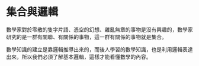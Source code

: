 # 集合與邏輯

數學家對於零散的隻字片語、憑空的幻想、雜亂無章的事物是沒有興趣的，數學家研究的是一群有關聯、有關係的事物，這一群有關係的事物就是集合。

數學知識的建立是靠邏輯推導出來的，而後人學習的數學知識，也是利用邏輯表達出來，所以我們必須了解基本邏輯，這樣才能看懂數學的內容。

